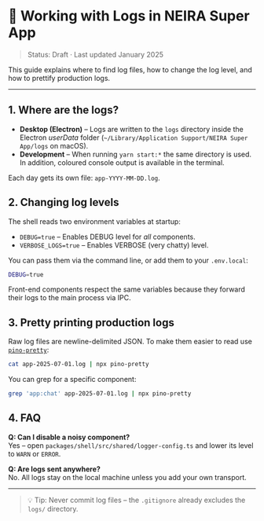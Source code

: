 # 📜 Working with Logs in NEIRA Super App

> Status: Draft · Last updated January 2025

This guide explains where to find log files, how to change the log level, and how to prettify production logs.

---

## 1. Where are the logs?

- **Desktop (Electron)** – Logs are written to the `logs` directory inside the Electron _userData_ folder (`~/Library/Application Support/NEIRA Super App/logs` on macOS).
- **Development** – When running `yarn start:*` the same directory is used. In addition, coloured console output is available in the terminal.

Each day gets its own file: `app-YYYY-MM-DD.log`.

## 2. Changing log levels

The shell reads two environment variables at startup:

- `DEBUG=true` – Enables DEBUG level for _all_ components.
- `VERBOSE_LOGS=true` – Enables VERBOSE (very chatty) level.

You can pass them via the command line, or add them to your `.env.local`:

```bash
DEBUG=true
```

Front-end components respect the same variables because they forward their logs to the main process via IPC.

## 3. Pretty printing production logs

Raw log files are newline-delimited JSON. To make them easier to read use [`pino-pretty`](https://github.com/pinojs/pino-pretty):

```bash
cat app-2025-07-01.log | npx pino-pretty
```

You can grep for a specific component:

```bash
grep 'app:chat' app-2025-07-01.log | npx pino-pretty
```

## 4. FAQ

**Q: Can I disable a noisy component?**  
Yes – open `packages/shell/src/shared/logger-config.ts` and lower its level to `WARN` or `ERROR`.

**Q: Are logs sent anywhere?**  
No. All logs stay on the local machine unless you add your own transport.

---

> 💡 Tip: Never commit log files – the `.gitignore` already excludes the `logs/` directory.

